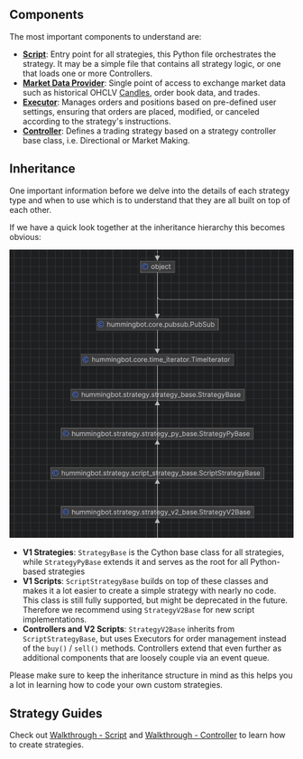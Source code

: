 
## Components

The most important components to understand are:

* [**Script**](./scripts/index.md): Entry point for all strategies, this Python file orchestrates the strategy. It may be a simple file that contains all strategy logic, or one that loads one or more Controllers.
* [**Market Data Provider**](./data/index.md): Single point of access to exchange market data such as historical OHCLV [Candles](./candles/index.md), order book data, and trades.
* [**Executor**](./executors/index.md): Manages orders and positions based on pre-defined user settings, ensuring that orders are placed, modified, or canceled according to the strategy's instructions.
* [**Controller**](./controllers/index.md): Defines a trading strategy based on a strategy controller base class, i.e. Directional or Market Making.

## Inheritance

One important information before we delve into the details of each strategy type and when to use which is to understand that they are all built on top of each other.

If we have a quick look together at the inheritance hierarchy this becomes obvious:

![](strategy-inheritance-hierarchy.png)

* **V1 Strategies**: `StrategyBase` is the Cython base class for all strategies, while `StrategyPyBase` extends it and serves as the root for all Python-based strategies
* **V1 Scripts**: `ScriptStrategyBase` builds on top of these classes and makes it a lot easier to create a simple strategy with nearly no code. This class is still fully supported, but might be deprecated in the future. Therefore we recommend using `StrategyV2Base` for new script implementations.
* **Controllers and V2 Scripts**: `StrategyV2Base` inherits from `ScriptStrategyBase`, but uses Executors for order management instead of the `buy()` / `sell()` methods. Controllers extend that even further as additional components that are loosely couple via an event queue. 

Please make sure to keep the inheritance structure in mind as this helps you a lot in learning how to code your own custom strategies.

## Strategy Guides

Check out [Walkthrough - Script](./walkthrough.md) and [Walkthrough - Controller](./walkthrough-controller.md) to learn how to create strategies.

